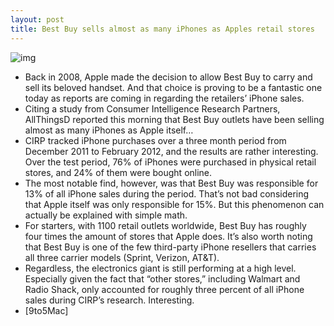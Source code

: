 ```yaml
---
layout: post
title: Best Buy sells almost as many iPhones as Apples retail stores
---
```

![img](http://media.idownloadblog.com/wp-content/uploads/2012/03/iphone-purchases-by-outlet.jpg)
* Back in 2008, Apple made the decision to allow Best Buy to carry and sell its beloved handset. And that choice is proving to be a fantastic one today as reports are coming in regarding the retailers’ iPhone sales.
* Citing a study from Consumer Intelligence Research Partners, AllThingsD reported this morning that Best Buy outlets have been selling almost as many iPhones as Apple itself…
* CIRP tracked iPhone purchases over a three month period from December 2011 to February 2012, and the results are rather interesting. Over the test period, 76% of iPhones were purchased in physical retail stores, and 24% of them were bought online.
* The most notable find, however, was that Best Buy was responsible for 13% of all iPhone sales during the period. That’s not bad considering that Apple itself was only responsible for 15%. But this phenomenon can actually be explained with simple math.
* For starters, with 1100 retail outlets worldwide, Best Buy has roughly four times the amount of stores that Apple does. It’s also worth noting that Best Buy is one of the few third-party iPhone resellers that carries all three carrier models (Sprint, Verizon, AT&T).
* Regardless, the electronics giant is still performing at a high level. Especially given the fact that “other stores,” including Walmart and Radio Shack, only accounted for roughly three percent of all iPhone sales during CIRP’s research. Interesting.
* [9to5Mac]

